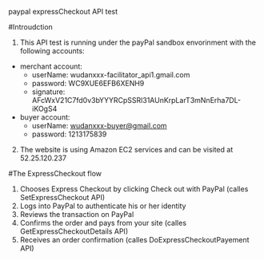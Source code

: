 paypal expressCheckout API test

#Introudction
1. This API test is running under the payPal sandbox envorinment with the following accounts:  
  - merchant account:  
  	- userName:   wudanxxx-facilitator_api1.gmail.com  
  	- password:   WC9XUE6EFB6XENH9  
  	- signature:  AFcWxV21C7fd0v3bYYYRCpSSRl31AUnKrpLarT3mNnErha7DL-iKOgS4  
  - buyer account:  
  	- userName:   wudanxxx-buyer@gmail.com  
	- password:   1213175839  

2. The website is using Amazon EC2 services and can be visited at 52.25.120.237

#The ExpressCheckout flow
1. Chooses Express Checkout by clicking Check out with PayPal (calles SetExpressCheckout API)
2. Logs into PayPal to authenticate his or her identity
3. Reviews the transaction on PayPal
4. Confirms the order and pays from your site (calles GetExpressCheckoutDetails API)
5. Receives an order confirmation   (calles DoExpressCheckoutPayement API)

